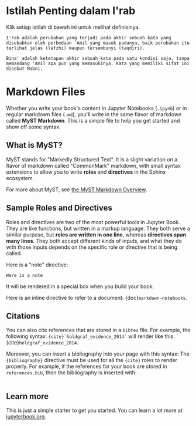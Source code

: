 # Istilah Penting dalam I'rab

Klik setiap istilah di bawah ini untuk melihat definisinya.

```{dropdown} Apa itu I'rab (إِعْرَاب)?
I'rab adalah perubahan yang terjadi pada akhir sebuah kata yang disebabkan oleh perbedaan 'Amil yang masuk padanya, baik perubahan itu terlihat jelas (lafzhi) maupun tersembunyi (taqdiri).
```

```{dropdown} Apa itu Bina' (بِنَاء)?
Bina' adalah ketetapan akhir sebuah kata pada satu kondisi saja, tanpa memandang 'Amil apa pun yang memasukinya. Kata yang memiliki sifat ini disebut Mabni.
```

# Markdown Files

Whether you write your book's content in Jupyter Notebooks (`.ipynb`) or
in regular markdown files (`.md`), you'll write in the same flavor of markdown
called **MyST Markdown**.
This is a simple file to help you get started and show off some syntax.

## What is MyST?

MyST stands for "Markedly Structured Text". It
is a slight variation on a flavor of markdown called "CommonMark" markdown,
with small syntax extensions to allow you to write **roles** and **directives**
in the Sphinx ecosystem.

For more about MyST, see [the MyST Markdown Overview](https://jupyterbook.org/content/myst.html).

## Sample Roles and Directives

Roles and directives are two of the most powerful tools in Jupyter Book. They
are like functions, but written in a markup language. They both
serve a similar purpose, but **roles are written in one line**, whereas
**directives span many lines**. They both accept different kinds of inputs,
and what they do with those inputs depends on the specific role or directive
that is being called.

Here is a "note" directive:

```{note}
Here is a note
```

It will be rendered in a special box when you build your book.

Here is an inline directive to refer to a document: {doc}`markdown-notebooks`.


## Citations

You can also cite references that are stored in a `bibtex` file. For example,
the following syntax: `` {cite}`holdgraf_evidence_2014` `` will render like
this: {cite}`holdgraf_evidence_2014`.

Moreover, you can insert a bibliography into your page with this syntax:
The `{bibliography}` directive must be used for all the `{cite}` roles to
render properly.
For example, if the references for your book are stored in `references.bib`,
then the bibliography is inserted with:

```{bibliography}
```

## Learn more

This is just a simple starter to get you started.
You can learn a lot more at [jupyterbook.org](https://jupyterbook.org).
